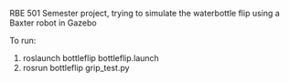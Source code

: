 RBE 501 Semester project, trying to simulate the waterbottle flip using a Baxter robot in Gazebo

To run: 
 1. roslaunch bottleflip bottleflip.launch
 2. rosrun bottleflip grip_test.py
